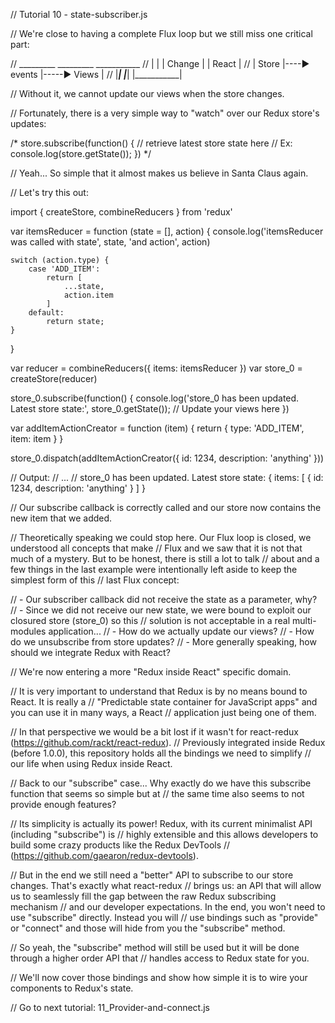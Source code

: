 // Tutorial 10 - state-subscriber.js

// We're close to having a complete Flux loop but we still miss one critical part:

//  _________      _________       ___________
// |         |    | Change  |     |   React   |
// |  Store  |----▶ events  |-----▶   Views   |
// |_________|    |_________|     |___________|

// Without it, we cannot update our views when the store changes.

// Fortunately, there is a very simple way to "watch" over our Redux store's updates:

/*
    store.subscribe(function() {
        // retrieve latest store state here
        // Ex:
        console.log(store.getState());
    })
*/

// Yeah... So simple that it almost makes us believe in Santa Claus again.

// Let's try this out:

import { createStore, combineReducers } from 'redux'

var itemsReducer = function (state = [], action) {
    console.log('itemsReducer was called with state', state, 'and action', action)

    switch (action.type) {
        case 'ADD_ITEM':
            return [
                ...state,
                action.item
            ]
        default:
            return state;
    }
}

var reducer = combineReducers({ items: itemsReducer })
var store_0 = createStore(reducer)

store_0.subscribe(function() {
    console.log('store_0 has been updated. Latest store state:', store_0.getState());
    // Update your views here
})

var addItemActionCreator = function (item) {
    return {
        type: 'ADD_ITEM',
        item: item
    }
}

store_0.dispatch(addItemActionCreator({ id: 1234, description: 'anything' }))

// Output:
//     ...
//     store_0 has been updated. Latest store state: { items: [ { id: 1234, description: 'anything' } ] }

// Our subscribe callback is correctly called and our store now contains the new item that we added.

// Theoretically speaking we could stop here. Our Flux loop is closed, we understood all concepts that make
// Flux and we saw that it is not that much of a mystery. But to be honest, there is still a lot to talk
// about and a few things in the last example were intentionally left aside to keep the simplest form of this
// last Flux concept:

// - Our subscriber callback did not receive the state as a parameter, why?
// - Since we did not receive our new state, we were bound to exploit our closured store (store_0) so this
//     solution is not acceptable in a real multi-modules application...
// - How do we actually update our views?
// - How do we unsubscribe from store updates?
// - More generally speaking, how should we integrate Redux with React?

// We're now entering a more "Redux inside React" specific domain.

// It is very important to understand that Redux is by no means bound to React. It is really a
// "Predictable state container for JavaScript apps" and you can use it in many ways, a React
// application just being one of them.

// In that perspective we would be a bit lost if it wasn't for react-redux (https://github.com/rackt/react-redux).
// Previously integrated inside Redux (before 1.0.0), this repository holds all the bindings we need to simplify
// our life when using Redux inside React.

// Back to our "subscribe" case... Why exactly do we have this subscribe function that seems so simple but at
// the same time also seems to not provide enough features?

// Its simplicity is actually its power! Redux, with its current minimalist API (including "subscribe") is
// highly extensible and this allows developers to build some crazy products like the Redux DevTools
// (https://github.com/gaearon/redux-devtools).

// But in the end we still need a "better" API to subscribe to our store changes. That's exactly what react-redux
// brings us: an API that will allow us to seamlessly fill the gap between the raw Redux subscribing mechanism
// and our developer expectations. In the end, you won't need to use "subscribe" directly. Instead you will
// use bindings such as "provide" or "connect" and those will hide from you the "subscribe" method.

// So yeah, the "subscribe" method will still be used but it will be done through a higher order API that
// handles access to Redux state for you.

// We'll now cover those bindings and show how simple it is to wire your components to Redux's state.

// Go to next tutorial: 11_Provider-and-connect.js
